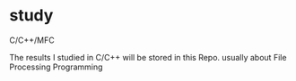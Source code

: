 # study
C/C++/MFC

The results I studied in C/C++ will be stored in this Repo. usually about File Processing Programming
